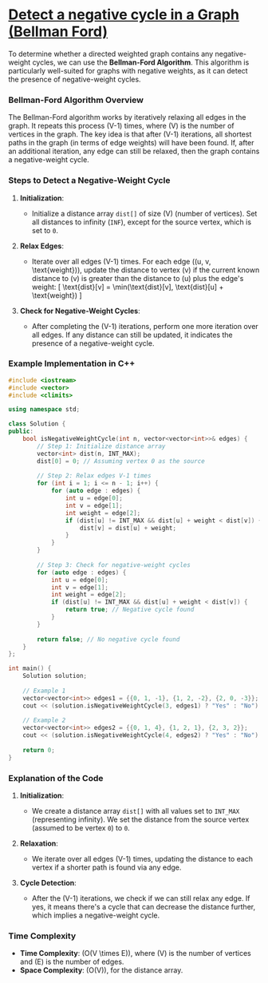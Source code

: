 # [Detect a negative cycle in a Graph (Bellman Ford)](https://www.geeksforgeeks.org/detect-negative-cycle-graph-bellman-ford/)

To determine whether a directed weighted graph contains any negative-weight cycles, we can use the **Bellman-Ford Algorithm**. This algorithm is particularly well-suited for graphs with negative weights, as it can detect the presence of negative-weight cycles.

### Bellman-Ford Algorithm Overview

The Bellman-Ford algorithm works by iteratively relaxing all edges in the graph. It repeats this process \(V-1\) times, where \(V\) is the number of vertices in the graph. The key idea is that after \(V-1\) iterations, all shortest paths in the graph (in terms of edge weights) will have been found. If, after an additional iteration, any edge can still be relaxed, then the graph contains a negative-weight cycle.

### Steps to Detect a Negative-Weight Cycle

1. **Initialization**:
   - Initialize a distance array `dist[]` of size \(V\) (number of vertices). Set all distances to infinity (`INF`), except for the source vertex, which is set to `0`.

2. **Relax Edges**:
   - Iterate over all edges \(V-1\) times. For each edge \((u, v, \text{weight})\), update the distance to vertex \(v\) if the current known distance to \(v\) is greater than the distance to \(u\) plus the edge's weight:
     \[
     \text{dist}[v] = \min(\text{dist}[v], \text{dist}[u] + \text{weight})
     \]

3. **Check for Negative-Weight Cycles**:
   - After completing the \(V-1\) iterations, perform one more iteration over all edges. If any distance can still be updated, it indicates the presence of a negative-weight cycle.

### Example Implementation in C++

```cpp
#include <iostream>
#include <vector>
#include <climits>

using namespace std;

class Solution {
public:
    bool isNegativeWeightCycle(int n, vector<vector<int>>& edges) {
        // Step 1: Initialize distance array
        vector<int> dist(n, INT_MAX);
        dist[0] = 0; // Assuming vertex 0 as the source
        
        // Step 2: Relax edges V-1 times
        for (int i = 1; i <= n - 1; i++) {
            for (auto edge : edges) {
                int u = edge[0];
                int v = edge[1];
                int weight = edge[2];
                if (dist[u] != INT_MAX && dist[u] + weight < dist[v]) {
                    dist[v] = dist[u] + weight;
                }
            }
        }
        
        // Step 3: Check for negative-weight cycles
        for (auto edge : edges) {
            int u = edge[0];
            int v = edge[1];
            int weight = edge[2];
            if (dist[u] != INT_MAX && dist[u] + weight < dist[v]) {
                return true; // Negative cycle found
            }
        }
        
        return false; // No negative cycle found
    }
};

int main() {
    Solution solution;
    
    // Example 1
    vector<vector<int>> edges1 = {{0, 1, -1}, {1, 2, -2}, {2, 0, -3}};
    cout << (solution.isNegativeWeightCycle(3, edges1) ? "Yes" : "No") << endl; // Output: Yes
    
    // Example 2
    vector<vector<int>> edges2 = {{0, 1, 4}, {1, 2, 1}, {2, 3, 2}};
    cout << (solution.isNegativeWeightCycle(4, edges2) ? "Yes" : "No") << endl; // Output: No
    
    return 0;
}
```

### Explanation of the Code

1. **Initialization**:
   - We create a distance array `dist[]` with all values set to `INT_MAX` (representing infinity). We set the distance from the source vertex (assumed to be vertex `0`) to `0`.

2. **Relaxation**:
   - We iterate over all edges \(V-1\) times, updating the distance to each vertex if a shorter path is found via any edge.

3. **Cycle Detection**:
   - After the \(V-1\) iterations, we check if we can still relax any edge. If yes, it means there's a cycle that can decrease the distance further, which implies a negative-weight cycle.

### Time Complexity

- **Time Complexity**: \(O(V \times E)\), where \(V\) is the number of vertices and \(E\) is the number of edges.
- **Space Complexity**: \(O(V)\), for the distance array.
